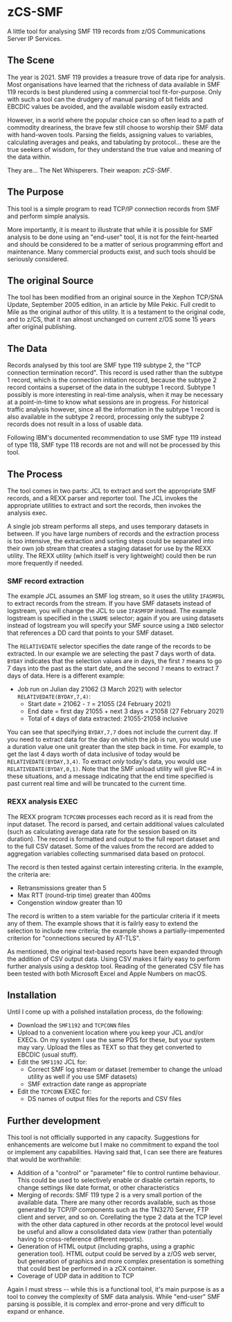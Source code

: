 # zCS-SMF
A little tool for analysing SMF 119 records from z/OS Communications Server IP Services.

## The Scene
The year is 2021.  SMF 119 provides a treasure trove of data ripe for analysis.  Most organisations have learned that the richness of data available in SMF 119 records is best plundered using a commercial tool fit-for-purpose.  Only with such a tool can the drudgery of manual parsing of bit fields and EBCDIC values be avoided, and the available wisdom easily extracted.

However, in a world where the popular choice can so often lead to a path of commodity dreariness, the brave few still choose to worship their SMF data with hand-woven tools.  Parsing the fields, assigning values to variables, calculating averages and peaks, and tabulating by protocol... these are the true seekers of wisdom, for they understand the true value and meaning of the data within.

They are... The Net Whisperers.  Their weapon: *zCS-SMF*.

## The Purpose
This tool is a simple program to read TCP/IP connection records from SMF and perform simple analysis.  

More importantly, it is meant to illustrate that while it is possible for SMF analysis to be done using an "end-user" tool, it is not for the feint-hearted and should be considered to be a matter of serious programming effort and maintenance.  Many commercial products exist, and such tools should be seriously considered.

## The original Source
The tool has been modified from an original source in the Xephon TCP/SNA Update, September 2005 edition, in an article by Mile Pekic.  Full credit to Mile as the original author of this utility.  It is a testament to the original code, and to z/CS, that it ran almost unchanged on current z/OS some 15 years after original publishing.

## The Data
Records analysed by this tool are SMF type 119 subtype 2, the "TCP connection termination record".  This record is used rather than the subtype 1 record, which is the connection initiation record, because the subtype 2 record contains a superset of the data in the subtype 1 record.  Subtype 1 possibly is more interesting in real-time analysis, when it may be necessary at a point-in-time to know what sessions are in progress.  For historical traffic analysis however, since all the information in the subtype 1 record is also available in the subtype 2 record, processing only the subtype 2 records does not result in a loss of usable data.

Following IBM's documented recommendation to use SMF type 119 instead of type 118, SMF type 118 records are not and will not be processed by this tool.

## The Process
The tool comes in two parts: JCL to extract and sort the appropriate SMF records, and a REXX parser and reporter tool.  The JCL invokes the appropriate utilities to extract and sort the records, then invokes the analysis exec.

A single job stream performs all steps, and uses temporary datasets in between.  If you have large numbers of records and the extraction process is too intensive, the extraction and sorting steps could be separated into their own job stream that creates a staging dataset for use by the REXX utility.  The REXX utility (which itself is very lightweight) could then be run more frequently if needed.

### SMF record extraction
The example JCL assumes an SMF log stream, so it uses the utility `IFASMFDL` to extract records from the stream.  If you have SMF datasets instead of logstream, you will change the JCL to use `IFASMFDP` instead.  The example logstream is specified in the `LSNAME` selector; again if you are using datasets instead of logstream you will specify your SMF source using a `INDD` selector that references a DD card that points to your SMF dataset.

The `RELATIVEDATE` selector specifies the date range of the records to be extracted.  In our example we are selecting the past 7 days worth of data.  `BYDAY` indicates that the selection values are in days, the first `7` means to go 7 days into the past as the start date, and the second `7` means to extract 7 days of data.  Here is a different example:
* Job run on Julian day 21062 (3 March 2021) with selector `RELATIVEDATE(BYDAY,7,4)`:
  * Start date = 21062 - `7` = 21055 (24 February 2021)
  * End date = first day 21055 + next 3 days = 21058 (27 February 2021)
  * Total of `4` days of data extracted: 21055-21058 inclusive

You can see that specifying `BYDAY,7,7` does not include the current day.  If you need to extract data for the day on which the job is run, you would use a duration value one unit greater than the step back in time.  For example, to get the last 4 days worth of data inclusive of today would be `RELATIVEDATE(BYDAY,3,4)`.  To extract *only* today's data, you would use `RELATIVEDATE(BYDAY,0,1)`.  Note that the SMF unload utility will give RC=4 in these situations, and a message indicating that the end time specified is past current real time and will be truncated to the current time.

### REXX analysis EXEC
The REXX program `TCPCONN` processes each record as it is read from the input dataset.  The record is parsed, and certain additional values calculated (such as calculating average data rate for the session based on its duration).  The record is formatted and output to the full report dataset and to the full CSV dataset.  Some of the values from the record are added to aggregation variables collecting summarised data based on protocol.

The record is then tested against certain interesting criteria.  In the example, the criteria are:
* Retransmissions greater than 5
* Max RTT (round-trip time) greater than 400ms
* Congenstion window greater than 10

The record is written to a stem variable for the particular criteria if it meets any of them.  The example shows that it is failrly easy to extend the selection to include new criteria; the example shows a partially-impemented criterion for "connections secured by AT-TLS".

As mentioned, the original text-based reports have been expanded through the addition of CSV output data.  Using CSV makes it fairly easy to perform further analysis using a desktop tool.  Reading of the generated CSV file has been tested with both Microsoft Excel and Apple Numbers on macOS.

## Installation
Until I come up with a polished installation process, do the following:
* Download the `SMF1192` and `TCPCONN` files
* Upload to a convenient location where you keep your JCL and/or EXECs.  On my system I use the same PDS for these, but your system may vary.  Upload the files as TEXT so that they get converted to EBCDIC (usual stuff).
* Edit the `SMF1192` JCL for:
  * Correct SMF log stream or dataset (remember to change the unload utility as well if you use SMF datasets)
  * SMF extraction date range as appropriate
* Edit the `TCPCONN` EXEC for:
  * DS names of output files for the reports and CSV files

## Further development
This tool is not officially supported in any capacity.  Suggestions for enhancements are welcome but I make no commitment to expand the tool or implement any capabilities.  Having said that, I can see there are features that would be worthwhile:
* Addition of a "control" or "parameter" file to control runtime behaviour.  This could be used to selectively enable or disable certain reports, to change settings like date format, or other characteristics
* Merging of records: SMF 119 type 2 is a very small portion of the available data.  There are many other records available, such as those generated by TCP/IP components such as the TN3270 Server, FTP client and server, and so on.  Corellating the type 2 data at the TCP level with the other data captured in other records at the protocol level would be useful and allow a consolidated data view (rather than potentially having to cross-reference different reports).
* Generation of HTML output (including graphs, using a graphic generation tool).  HTML output could be served by a z/OS web server, but generation of graphics and more complex presentation is something that could best be performed in a zCX container.
* Coverage of UDP data in addition to TCP

Again I must stress -- while this is a functional tool, it's main purpose is as a tool to convey the complexity of SMF data analysis.  While "end-user" SMF parsing is possible, it is complex and error-prone and very difficult to expand or enhance.


